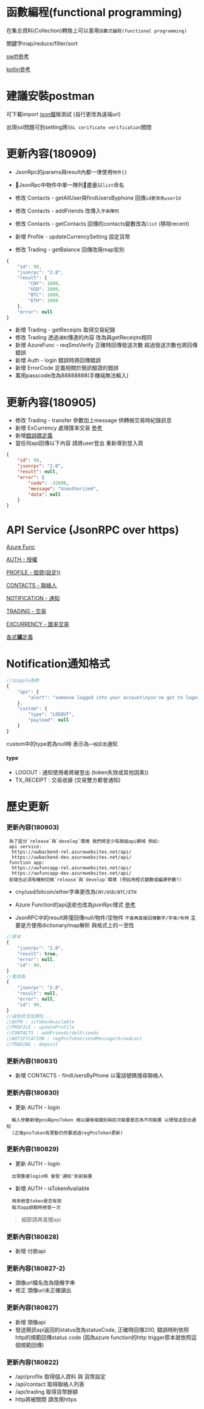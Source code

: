
# 函數編程(functional programming)
在集合資料(Collection)轉換上可以善用`函數式編程(functional programming)`

關鍵字map/reduce/filter/sort

[swift參考](https://medium.com/@mikru168/swift3-%E9%AB%98%E9%9A%8E%E5%87%BD%E6%95%B8-higher-order-function-a97cf4577a11)

[kotlin參考](https://hk.saowen.com/a/e37e7e51f8f92225bdff9dbcb47ddfc9937a7af2bf3952385ff637ee34a6ee56)

# 建議安裝postman
可下載import [json檔](./docs/UWallet.postman_collection.json)做測試 (自行更改為遠端url)

出現ssl問題可到setting將`SSL cerificate verification`關閉

# 更新內容(180909)
- JsonRpc的params與result內都一律使用`物件{}`
- JsonRpc中物件中單一陣列盡量以`list`命名

- 修改 Contacts - getAllUser與findUsersByphone 回傳`id更改為userId`
- 修改 Contacts - addFriends 改傳入`字串陣列`
- 修改 Contacts - getContacts 回傳的contacts變數改為`list` (移除recent)

- 新增 Profile - updateCurrencySetting 設定貨幣

- 修改 Trading - getBalance 回傳改用map型別
```js
{
    "id": 99,
    "jsonrpc": "2.0",
    "result": {
        "CNY": 1000,
        "USD": 1000,
        "BTC": 1000,
        "ETH": 1000
    },
    "error": null
}
```
- 新增 Trading - getReceipts 取得交易紀錄
- 修改 Trading 透過`通知`傳達的內容 改為與getReceipts相同
- 新增 AzureFunc - reqSmsVerify 正確時回傳發送次數 超過發送次數也將回傳錯誤
- 新增 Auth - login 錯誤時將回傳錯誤
- 新增 ErrorCode 定義相關於簡訊驗證的錯誤
- 萬用passcode改為88888888(手機端無法輸入)

# 更新內容(180905)

- 修改 Trading - transfer 參數加上message 供轉帳交易時紀錄訊息
- 新增 ExCurrency 處理匯率交易 [參考](./docs/EXCURRENCY.md)
- 新增[錯誤碼定義](./docs/DEFINE.md)
- 當任何api回傳以下內容 請將user登出 重新導到登入頁
```json
{
    "id": 99,
    "jsonrpc": "2.0",
    "result": null,
    "error": {
        "code": -32600,
        "message": "Unauthorized",
        "data": null
    }
}
```

# API Service (JsonRPC over https)

[Azure Func](./docs/AZUREFUNC.md)

[AUTH - 授權](./docs/AUTH.md)

[PROFILE - 個資(設定))](./docs/PROFILE.md)

[CONTACTS - 聯絡人](./docs/CONTACTS.md)

[NOTIFICATION - 通知](./docs/NOTIFICATION.md)

[TRADING - 交易](./docs/TRADING.md)

[EXCURRENCY - 匯率交易](./docs/EXCURRENCY.md)

[各式**碼**定義](./docs/DEFINE.md)

# Notification通知格式

```js
//以apple為例
{
    "aps": {
        "alert": "someone logged into your account\nyou've got to logout!"
    },
    "custom": {
        "type": "LOGOUT",
        "payload": null
    }
}
```
custom中的type若為null時 表示為`一般訊息`通知
#### type
- LOGOUT : 通知使用者將被登出 (token失效或其他因素))
- TX_RECEIPT : 交易收據 (交易雙方都會通知)


# 歷史更新



### 更新內容(180903)

```
 為了區分`release`與`develop`環境 我們將至少有兩組api網域 例如:
 api service:
  https://uwbackend-rel.azurewebsites.net/api/
  https://uwbackend-dev.azurewebsites.net/api/
 function app:
  https://uwfuncapp-rel.azurewebsites.net/api/
  https://uwfuncapp-dev.azurewebsites.net/api/
 前端也必須有機制切換`release`與`develop`環境 (例如用程式變數或編譯參數?)
```
- cny/usd/bitcoin/ether字串更改為`CNY/USD/BTC/ETH`

- Azure Function的api送收也改為jsonRpc樣式 [參考](./docs/AZUREFUNC.md)

- JsonRPC中的result將僅回傳null/物件/空物件 `不會再直接回傳數字/字串/布林` 主要是方便用dictionary/map解析 與格式上的一至性
```js
//原本
{
    "jsonrpc": "2.0",
    "result": true,
    "error": null,
    "id": 99,
}
//更改為
{
    "jsonrpc": "2.0",
    "result": null,
    "error": null,
    "id": 99,
}
//這些狀況出現在...
//AUTH : isTokenAvailable
//PROFILE : updateProfile
//CONTACTS : addFriends/delFriends
//NOTIFICATION : regPnsToken/sendMessage/broadcast
//TRADING : deposit
```


### 更新內容(180831)

- 新增 CONTACTS - findUsersByPhone 以電話號碼搜尋聯絡人

### 更新內容(180830)

- 更新 AUTH - login
```
  輸入參數新增pns與pnsToken 用以讓後端識別與前次裝置是否為不同裝置 以便發送登出通知
  (之後pnsToken有更動仍然要透過regPnsToken更新)
```

### 更新內容(180829)

- 更新 AUTH - login
```
  出現重複login時 會發'通知'到前裝置
```
- 新增 AUTH - isTokenAvailable
```
  用來檢查token是否有效
  每次app啟動時檢查一次
```
> 細節請再查閱api

### 更新內容(180828)

- 新增 付款api

### 更新內容(180827-2)
- 頭像url檔名改為隨機字串
- 修正 頭像url未正確讀出

### 更新內容(180827)

- 新增 頭像api
- 發送簡訊api返回的status改為statusCode, 正確時回傳200, 錯誤時則依照http的規範回傳status code (因為azure function的http trigger原本就依照這個規範回傳)

### 更新內容(180822)

- /api/profile 取得個人資料 與 貨幣設定
- /api/contact 取得聯絡人列表
- /api/trading 取得貨幣餘額
- http將被關閉 請改用https